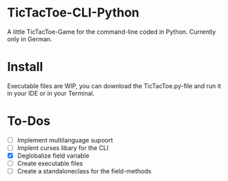 # TicTacToe-CLI-Python
A little TicTacToe-Game for the command-line coded in Python. Currently only in German.
# Install
Executable files are WIP, you can download the TicTacToe.py-file and run it in your IDE or in your Terminal.
# To-Dos
- [ ] Implement multilanguage supoort 
- [ ] Implent curses libary for the CLI
- [x] Deglobalize field variable
- [ ] Create executable files
- [ ] Create a standaloneclass for the field-methods